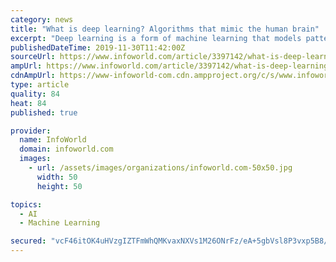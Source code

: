 ```yaml
---
category: news
title: "What is deep learning? Algorithms that mimic the human brain"
excerpt: "Deep learning is a form of machine learning that models patterns in data as complex, multi-layered networks. Because deep learning is the most general way to model a problem, it has the potential to solve difficult problems—such as computer vision and ..."
publishedDateTime: 2019-11-30T11:42:00Z
sourceUrl: https://www.infoworld.com/article/3397142/what-is-deep-learning-algorithms-that-mimic-the-human-brain.html
ampUrl: https://www.infoworld.com/article/3397142/what-is-deep-learning-algorithms-that-mimic-the-human-brain.amp.html
cdnAmpUrl: https://www-infoworld-com.cdn.ampproject.org/c/s/www.infoworld.com/article/3397142/what-is-deep-learning-algorithms-that-mimic-the-human-brain.amp.html
type: article
quality: 84
heat: 84
published: true

provider:
  name: InfoWorld
  domain: infoworld.com
  images:
    - url: /assets/images/organizations/infoworld.com-50x50.jpg
      width: 50
      height: 50

topics:
  - AI
  - Machine Learning

secured: "vcF46itOK4uHVzgIZTFmWhQMKvaxNXVs1M26ONrFz/eA+5gbVsl8P3vxp5B8/5AnB3mU9zHXWhyTJc1W68FZxpK8A+N/vWslKWdefMLNxGhruDzhQWC91dfmdHPQ+/8QXtMQZhf+Ize+b6uC9f4NWUpD1CywtssQzZmB6bmPgffqWA6upzj8MRlooXOr6f1PiytuBvLcgovJFaETi2iLr/1z3ow2imDZ56UeqZc31tI7YJI6eo/DVSbmDyb+DTXPVc/Zk1yD/I28oPzFKUDuhA==;dPG0Sqzt0rg0wcSrnc5eEg=="
---
```


